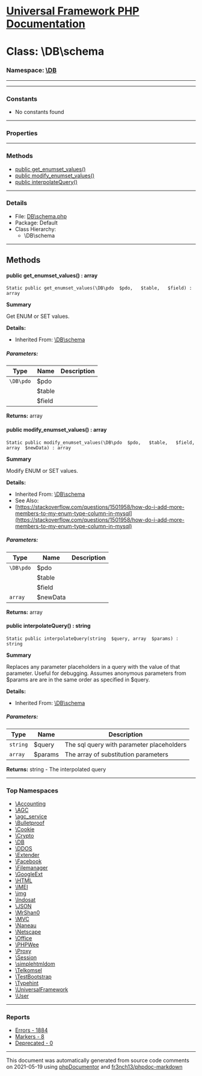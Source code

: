 # [Universal Framework PHP Documentation](../home.md)

# Class: \DB\schema
### Namespace: [\DB](../namespaces/DB.md)
---
---
### Constants
* No constants found
---
### Properties
---
### Methods
* [public get_enumset_values()](../classes/DB.schema.md#method_get_enumset_values)
* [public modify_enumset_values()](../classes/DB.schema.md#method_modify_enumset_values)
* [public interpolateQuery()](../classes/DB.schema.md#method_interpolateQuery)
---
### Details
* File: [DB\schema.php](../files/DB.schema.md)
* Package: Default
* Class Hierarchy:
  * \DB\schema

---
## Methods
<a name="method_get_enumset_values" class="anchor"></a>
#### public get_enumset_values() : array

```
Static public get_enumset_values(\DB\pdo  $pdo,   $table,   $field) : array
```

**Summary**

Get ENUM or SET values.

**Details:**
* Inherited From: [\DB\schema](../classes/DB.schema.md)
##### Parameters:
| Type | Name | Description |
| ---- | ---- | ----------- |
| <code>\DB\pdo</code> | $pdo  |  |
| <code></code> | $table  |  |
| <code></code> | $field  |  |

**Returns:** array


<a name="method_modify_enumset_values" class="anchor"></a>
#### public modify_enumset_values() : array

```
Static public modify_enumset_values(\DB\pdo  $pdo,   $table,   $field, array  $newData) : array
```

**Summary**

Modify ENUM or SET values.

**Details:**
* Inherited From: [\DB\schema](../classes/DB.schema.md)
* See Also:
 * [https://stackoverflow.com/questions/1501958/how-do-i-add-more-members-to-my-enum-type-column-in-mysql](https://stackoverflow.com/questions/1501958/how-do-i-add-more-members-to-my-enum-type-column-in-mysql)
##### Parameters:
| Type | Name | Description |
| ---- | ---- | ----------- |
| <code>\DB\pdo</code> | $pdo  |  |
| <code></code> | $table  |  |
| <code></code> | $field  |  |
| <code>array</code> | $newData  |  |

**Returns:** array


<a name="method_interpolateQuery" class="anchor"></a>
#### public interpolateQuery() : string

```
Static public interpolateQuery(string  $query, array  $params) : string
```

**Summary**

Replaces any parameter placeholders in a query with the value of that
parameter. Useful for debugging. Assumes anonymous parameters from
$params are are in the same order as specified in $query.

**Details:**
* Inherited From: [\DB\schema](../classes/DB.schema.md)
##### Parameters:
| Type | Name | Description |
| ---- | ---- | ----------- |
| <code>string</code> | $query  | The sql query with parameter placeholders |
| <code>array</code> | $params  | The array of substitution parameters |

**Returns:** string - The interpolated query



---

### Top Namespaces

* [\Accounting](../namespaces/Accounting.md)
* [\AGC](../namespaces/AGC.md)
* [\agc_service](../namespaces/agc_service.md)
* [\Bulletproof](../namespaces/Bulletproof.md)
* [\Cookie](../namespaces/Cookie.md)
* [\Crypto](../namespaces/Crypto.md)
* [\DB](../namespaces/DB.md)
* [\DDOS](../namespaces/DDOS.md)
* [\Extender](../namespaces/Extender.md)
* [\Facebook](../namespaces/Facebook.md)
* [\Filemanager](../namespaces/Filemanager.md)
* [\GoogleExt](../namespaces/GoogleExt.md)
* [\HTML](../namespaces/HTML.md)
* [\IMEI](../namespaces/IMEI.md)
* [\img](../namespaces/img.md)
* [\Indosat](../namespaces/Indosat.md)
* [\JSON](../namespaces/JSON.md)
* [\MrShan0](../namespaces/MrShan0.md)
* [\MVC](../namespaces/MVC.md)
* [\Naneau](../namespaces/Naneau.md)
* [\Netscape](../namespaces/Netscape.md)
* [\Office](../namespaces/Office.md)
* [\PHPWee](../namespaces/PHPWee.md)
* [\Proxy](../namespaces/Proxy.md)
* [\Session](../namespaces/Session.md)
* [\simplehtmldom](../namespaces/simplehtmldom.md)
* [\Telkomsel](../namespaces/Telkomsel.md)
* [\TestBootstrap](../namespaces/TestBootstrap.md)
* [\Typehint](../namespaces/Typehint.md)
* [\UniversalFramework](../namespaces/UniversalFramework.md)
* [\User](../namespaces/User.md)

---

### Reports
* [Errors - 1884](../reports/errors.md)
* [Markers - 8](../reports/markers.md)
* [Deprecated - 0](../reports/deprecated.md)

---

This document was automatically generated from source code comments on 2021-05-19 using [phpDocumentor](http://www.phpdoc.org/) and [fr3nch13/phpdoc-markdown](https://github.com/fr3nch13/phpdoc-markdown)

